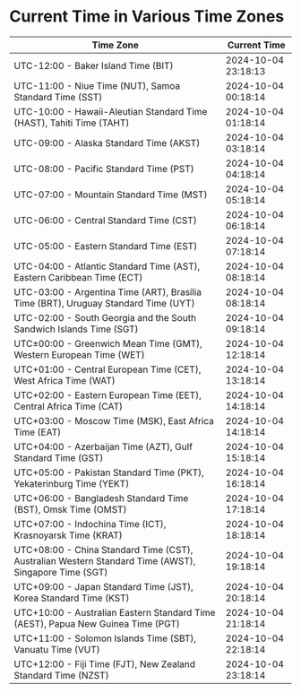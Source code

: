 # Current Time in Various Time Zones

| Time Zone | Current Time |
|-----------|--------------|
| UTC-12:00 - Baker Island Time (BIT) | 2024-10-04 23:18:13 |
| UTC-11:00 - Niue Time (NUT), Samoa Standard Time (SST) | 2024-10-04 00:18:14 |
| UTC-10:00 - Hawaii-Aleutian Standard Time (HAST), Tahiti Time (TAHT) | 2024-10-04 01:18:14 |
| UTC-09:00 - Alaska Standard Time (AKST) | 2024-10-04 03:18:14 |
| UTC-08:00 - Pacific Standard Time (PST) | 2024-10-04 04:18:14 |
| UTC-07:00 - Mountain Standard Time (MST) | 2024-10-04 05:18:14 |
| UTC-06:00 - Central Standard Time (CST) | 2024-10-04 06:18:14 |
| UTC-05:00 - Eastern Standard Time (EST) | 2024-10-04 07:18:14 |
| UTC-04:00 - Atlantic Standard Time (AST), Eastern Caribbean Time (ECT) | 2024-10-04 08:18:14 |
| UTC-03:00 - Argentina Time (ART), Brasília Time (BRT), Uruguay Standard Time (UYT) | 2024-10-04 08:18:14 |
| UTC-02:00 - South Georgia and the South Sandwich Islands Time (SGT) | 2024-10-04 09:18:14 |
| UTC±00:00 - Greenwich Mean Time (GMT), Western European Time (WET) | 2024-10-04 12:18:14 |
| UTC+01:00 - Central European Time (CET), West Africa Time (WAT) | 2024-10-04 13:18:14 |
| UTC+02:00 - Eastern European Time (EET), Central Africa Time (CAT) | 2024-10-04 14:18:14 |
| UTC+03:00 - Moscow Time (MSK), East Africa Time (EAT) | 2024-10-04 14:18:14 |
| UTC+04:00 - Azerbaijan Time (AZT), Gulf Standard Time (GST) | 2024-10-04 15:18:14 |
| UTC+05:00 - Pakistan Standard Time (PKT), Yekaterinburg Time (YEKT) | 2024-10-04 16:18:14 |
| UTC+06:00 - Bangladesh Standard Time (BST), Omsk Time (OMST) | 2024-10-04 17:18:14 |
| UTC+07:00 - Indochina Time (ICT), Krasnoyarsk Time (KRAT) | 2024-10-04 18:18:14 |
| UTC+08:00 - China Standard Time (CST), Australian Western Standard Time (AWST), Singapore Time (SGT) | 2024-10-04 19:18:14 |
| UTC+09:00 - Japan Standard Time (JST), Korea Standard Time (KST) | 2024-10-04 20:18:14 |
| UTC+10:00 - Australian Eastern Standard Time (AEST), Papua New Guinea Time (PGT) | 2024-10-04 21:18:14 |
| UTC+11:00 - Solomon Islands Time (SBT), Vanuatu Time (VUT) | 2024-10-04 22:18:14 |
| UTC+12:00 - Fiji Time (FJT), New Zealand Standard Time (NZST) | 2024-10-04 23:18:14 |

